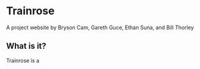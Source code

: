 # Trainrose

A project website by Bryson Cam, Gareth Guce, Ethan Suna, and Bill Thorley

## What is it?
Trainrose is a
